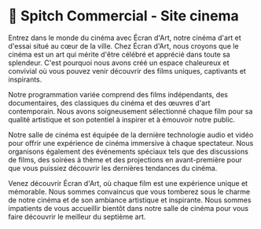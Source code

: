 # 🔔 Spitch Commercial - Site cinema

Entrez dans le monde du cinéma avec Écran d'Art, notre cinéma d'art et d'essai situé au cœur de la ville. Chez Écran d'Art, nous croyons que le cinéma est un art qui mérite d'être célébré et apprécié dans toute sa splendeur. C'est pourquoi nous avons créé un espace chaleureux et convivial où vous pouvez venir découvrir des films uniques, captivants et inspirants.

Notre programmation variée comprend des films indépendants, des documentaires, des classiques du cinéma et des œuvres d'art contemporain. Nous avons soigneusement sélectionné chaque film pour sa qualité artistique et son potentiel à inspirer et à émouvoir notre public.

Notre salle de cinéma est équipée de la dernière technologie audio et vidéo pour offrir une expérience de cinéma immersive à chaque spectateur. Nous organisons également des événements spéciaux tels que des discussions de films, des soirées à thème et des projections en avant-première pour que vous puissiez découvrir les dernières tendances du cinéma.

Venez découvrir Écran d'Art, où chaque film est une expérience unique et mémorable. Nous sommes convaincus que vous tomberez sous le charme de notre cinéma et de son ambiance artistique et inspirante. Nous sommes impatients de vous accueillir bientôt dans notre salle de cinéma pour vous faire découvrir le meilleur du septième art.